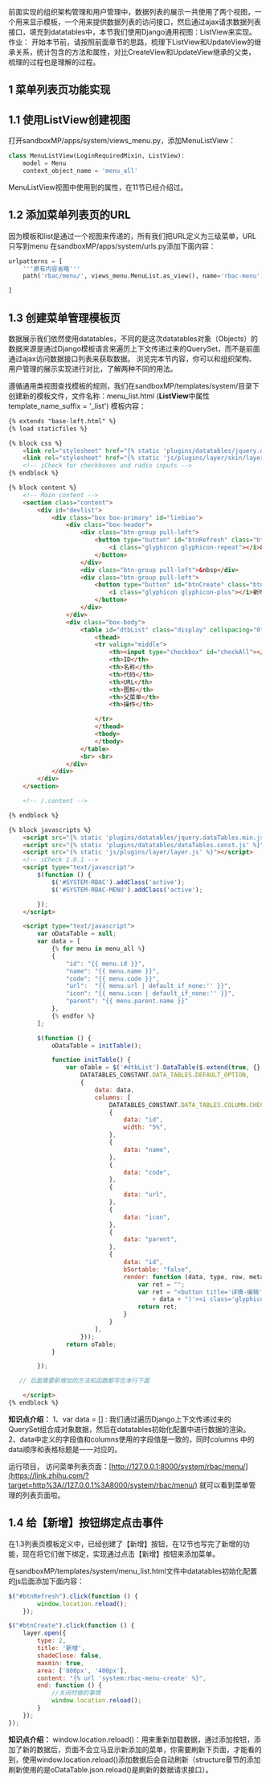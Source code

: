 前面实现的组织架构管理和用户管理中，数据列表的展示一共使用了两个视图，一个用来显示模板，一个用来提供数据列表的访问接口，然后通过ajax请求数据列表接口，填充到datatables中，本节我们使用Django通用视图：ListView来实现。
作业： 开始本节前，请按照前面章节的思路，梳理下ListView和UpdateView的继承关系，统计包含的方法和属性，对比CreateView和UpdateView继承的父类，梳理的过程也是理解的过程。

## 1 菜单列表页功能实现

## 1.1 使用ListView创建视图

打开sandboxMP/apps/system/views_menu.py，添加MenuListView：

```python
class MenuListView(LoginRequiredMixin, ListView):
    model = Menu
    context_object_name = 'menu_all'
```

MenuListView视图中使用到的属性，在11节已经介绍过。

## 1.2 添加菜单列表页的URL

因为模板和list是通过一个视图来传递的，所有我们把URL定义为三级菜单，URL只写到menu
在sandboxMP/apps/system/urls.py添加下面内容：

```python
urlpatterns = [
    '''原有内容省略'''
    path('rbac/menu/', views_menu.MenuList.as_view(), name='rbac-menu'),

]
```

## 1.3 创建菜单管理模板页

数据展示我们依然使用datatables，不同的是这次datatables对象（Objects）的数据来源是通过Django模板语言来遍历上下文传递过来的QuerySet，而不是前面通过ajax访问数据接口列表来获取数据。
浏览完本节内容，你可以和组织架构、用户管理的展示实现进行对比，了解两种不同的用法。

遵循通用类视图查找模板的规则，我们在sandboxMP/templates/system/目录下创建新的模板文件，文件名称：menu_list.html (**ListView**中属性template_name_suffix = '_list')
模板内容：

```html
{% extends "base-left.html" %}
{% load staticfiles %}

{% block css %}
    <link rel="stylesheet" href="{% static 'plugins/datatables/jquery.dataTables.min.css' %}">
    <link rel="stylesheet" href="{% static 'js/plugins/layer/skin/layer.css' %}">
    <!-- iCheck for checkboxes and radio inputs -->
{% endblock %}

{% block content %}
    <!-- Main content -->
    <section class="content">
        <div id="devlist">
            <div class="box box-primary" id="liebiao">
                <div class="box-header">
                    <div class="btn-group pull-left">
                        <button type="button" id="btnRefresh" class="btn btn-default">
                            <i class="glyphicon glyphicon-repeat"></i>刷新
                        </button>
                    </div>
                    <div class="btn-group pull-left">&nbsp</div>
                    <div class="btn-group pull-left">
                        <button type="button" id="btnCreate" class="btn btn-default">
                            <i class="glyphicon glyphicon-plus"></i>新增
                        </button>
                    </div>
                </div>
                <div class="box-body">
                    <table id="dtbList" class="display" cellspacing="0" width="100%">
                        <thead>
                        <tr valign="middle">
                            <th><input type="checkbox" id="checkAll"></th>
                            <th>ID</th>
                            <th>名称</th>
                            <th>代码</th>
                            <th>URL</th>
                            <th>图标</th>
                            <th>父菜单</th>
                            <th>操作</th>

                        </tr>
                        </thead>
                        <tbody>
                        </tbody>
                    </table>
                    <br> <br>
                </div>
            </div>
        </div>
    </section>

    <!-- /.content -->

{% endblock %}

{% block javascripts %}
    <script src="{% static 'plugins/datatables/jquery.dataTables.min.js' %}"></script>
    <script src="{% static 'plugins/datatables/dataTables.const.js' %}"></script>
    <script src="{% static 'js/plugins/layer/layer.js' %}"></script>
    <!-- iCheck 1.0.1 -->
    <script type="text/javascript">
        $(function () {
            $('#SYSTEM-RBAC').addClass('active');
            $('#SYSTEM-RBAC-MENU').addClass('active');

        });
    </script>

    <script type="text/javascript">
        var oDataTable = null;
        var data = [
            {% for menu in menu_all %}
            {
                "id": "{{ menu.id }}",
                "name": "{{ menu.name }}",
                "code": "{{ menu.code }}",
                "url":  "{{ menu.url | default_if_none:'' }}",
                "icon": "{{ menu.icon | default_if_none:'' }}",
                "parent": "{{ menu.parent.name }}"
            },
            {% endfor %}
        ];

        $(function () {
            oDataTable = initTable();

            function initTable() {
                var oTable = $('#dtbList').DataTable($.extend(true, {},
                    DATATABLES_CONSTANT.DATA_TABLES.DEFAULT_OPTION,
                    {
                        data: data,
                        columns: [
                            DATATABLES_CONSTANT.DATA_TABLES.COLUMN.CHECKBOX,
                            {
                                data: "id",
                                width: "5%",
                            },
                            {
                                data: "name",
                            },
                            {
                                data: "code",
                            },
                            {
                                data: "url",
                            },
                            {
                                data: "icon",
                            },
                            {
                                data: "parent",
                            },
                            {
                                data: "id",
                                bSortable: "false",
                                render: function (data, type, row, meta) {
                                    var ret = "";
                                    var ret = "<button title='详情-编辑' onclick='doUpdate("
                                        + data + ")'><i class='glyphicon glyphicon-pencil'></i></button>";
                                    return ret;
                                }
                            }
                        ],
                    }));
                return oTable;
            }

        });

   // 后面需要新增加的方法和函数都写在本行下面

    </script>
{% endblock %}
```

**知识点介绍：**
1、var data = [] : 我们通过遍历Django上下文传递过来的QuerySet组合成对象数据，然后在datatables初始化配置中进行数据的渲染。
2、data中定义的字段值和columns使用的字段值是一致的，同时columns 中的data顺序和表格标题是一一对应的。

运行项目， 访问菜单列表页面：[http://127.0.0.1:8000/system/rbac/menu/](https://link.zhihu.com/?target=http%3A//127.0.0.1%3A8000/system/rbac/menu/) 就可以看到菜单管理的列表页面啦。

## 1.4 给【新增】按钮绑定点击事件

在1.3列表页模板定义中，已经创建了【新增】按钮，在12节也写完了新增的功能，现在将它们做下绑定，实现通过点击【新增】按钮来添加菜单。

在sandboxMP/templates/system/menu_list.html文件中datatables初始化配置的js后面添加下面内容：

```js
$("#btnRefresh").click(function () {
        window.location.reload();
    });

$("#btnCreate").click(function () {
    layer.open({
        type: 2,
        title: '新增',
        shadeClose: false,
        maxmin: true,
        area: ['800px', '400px'],
        content: "{% url 'system:rbac-menu-create' %}",
        end: function () {
            //关闭时做的事情
            window.location.reload();
        }
    });
});
```

**知识点介绍：**
window.location.reload()：用来重新加载数据，通过添加按钮，添加了新的数据后，页面不会立马显示新添加的菜单，你需要刷新下页面，才能看的到，使用window.location.reload()添加数据后会自动刷新（structure章节的添加刷新使用的是oDataTable.json.reload()是刷新的数据请求接口）。